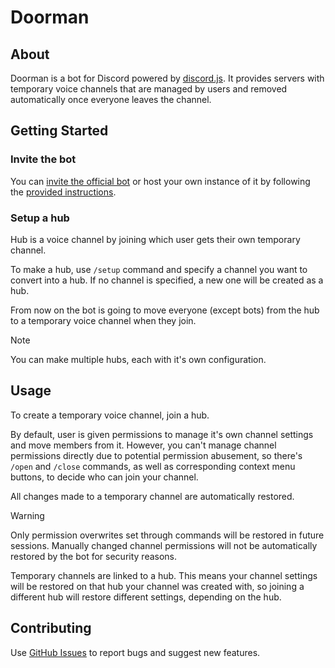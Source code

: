 # Doorman

## About

Doorman is a bot for Discord powered by [discord.js][discord-js]. It provides
servers with temporary voice channels that are managed by users and removed
automatically once everyone leaves the channel.

## Getting Started

### Invite the bot

You can [invite the official bot][invitation] or host your own instance of it by
following the [provided instructions](docs/deploy.md).

### Setup a hub

Hub is a voice channel by joining which user gets their own temporary channel.

To make a hub, use `/setup` command and specify a channel you want to convert
into a hub. If no channel is specified, a new one will be created as a hub.

From now on the bot is going to move everyone (except bots) from the hub to a
temporary voice channel when they join.

> [!NOTE]
> You can make multiple hubs, each with it's own configuration.

## Usage

To create a temporary voice channel, join a hub.

By default, user is given permissions to manage it's own channel settings and
move members from it. However, you can't manage channel permissions directly due
to potential permission abusement, so there's `/open` and `/close` commands, as
well as corresponding context menu buttons, to decide who can join your channel.

All changes made to a temporary channel are automatically restored.

> [!WARNING]
> Only permission overwrites set through commands will be restored in future
> sessions. Manually changed channel permissions will not be automatically
> restored by the bot for security reasons.

Temporary channels are linked to a hub. This means your channel settings will be
restored on that hub your channel was created with, so joining a different hub
will restore different settings, depending on the hub.

## Contributing

Use [GitHub Issues](https://github.com/udxf/doorman/issues) to report bugs and
suggest new features.

[discord-js]: https://github.com/discordjs/discord.js
[invitation]: https://discord.com/api/oauth2/authorize?client_id=1073645118395002960&permissions=286262288&scope=bot%20applications.commands
